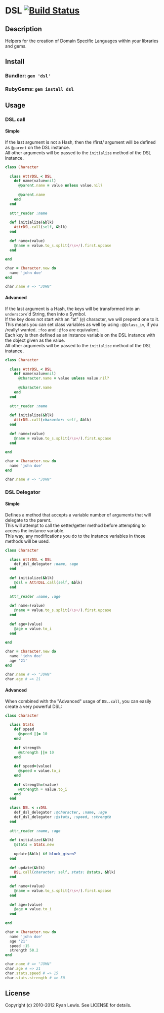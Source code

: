 # DSL [![Build Status](https://secure.travis-ci.org/c00lryguy/dsl.png)](http://travis-ci.org/c00lryguy/dsl)

## Description

Helpers for the creation of Domain Specific Languages within your libraries and gems.

## Install

### Bundler: `gem 'dsl'`

### RubyGems: `gem install dsl`

## Usage

### DSL.call

#### Simple

If the last argument is not a Hash, then the /first/ argument will be defined as `@parent` on the DSL instance.  
All other arguments will be passed to the `initialize` method of the DSL instance.

```ruby
class Character
  
  class AttrDSL < DSL
    def name(value=nil)
      @parent.name = value unless value.nil?
      
      @parent.name
    end
  end
  
  attr_reader :name
  
  def initialize(&blk)
    AttrDSL.call(self, &blk)
  end
  
  def name=(value)
    @name = value.to_s.split(/\s+/).first.upcase
  end
  
end

char = Character.new do
  name 'john doe'
end

char.name # => "JOHN"
```

#### Advanced

If the last argument is a Hash, the keys will be transformed into an `underscore`'d String, then into a Symbol.  
If the key does not start with an "at" (`@`) character, we will prepend one to it. This means you can set
class variables as well by using `:@@class_iv`, if you /really/ wanted. `:foo` and `:@foo` are equivalent.  
Each key is then defined as an instance variable on the DSL instance with the object given as the value.  
All other arguments will be passed to the `initialize` method of the DSL instance.

```ruby
class Character
  
  class AttrDSL < DSL
    def name(value=nil)
      @character.name = value unless value.nil?
      
      @character.name
    end
  end
  
  attr_reader :name
  
  def initialize(&blk)
    AttrDSL.call(character: self, &blk)
  end
  
  def name=(value)
    @name = value.to_s.split(/\s+/).first.upcase
  end
  
end

char = Character.new do
  name 'john doe'
end

char.name # => "JOHN"
```

### DSL Delegator

#### Simple

Defines a method that accepts a variable number of arguments that will delegate to the parent.  
This will attempt to call the setter/getter method before attempting to access the instance variable.  
This way, any modifications you do to the instance variables in those methods will be used.

```ruby
class Character
  
  class AttrDSL < DSL
    def_dsl_delegator :name, :age
  end
  
  def initialize(&blk)
    @dsl = AttrDSL.call(self, &blk)
  end
  
  attr_reader :name, :age
  
  def name=(value)
    @name = value.to_s.split(/\s+/).first.upcase
  end
  
  def age=(value)
    @age = value.to_i
  end
  
end

char = Character.new do
  name 'john doe'
  age '21'
end

char.name # => "JOHN"
char.age # => 21
```

#### Advanced

When combined with the "Advanced" usage of `DSL.call`, you can easily create a very powerful DSL:

```ruby
class Character
  
  class Stats
    def speed
      @speed ||= 10
    end
    
    def strength
      @strength ||= 10
    end
    
    def speed=(value)
      @speed = value.to_i
    end
    
    def strength=(value)
      @strength = value.to_i
    end
  end
  
  class DSL < ::DSL
    def_dsl_delegator :@character, :name, :age
    def_dsl_delegator :@stats, :speed, :strength
  end
  
  attr_reader :name, :age
  
  def initialize(&blk)
    @stats = Stats.new
    
    update(&blk) if block_given?
  end
  
  def update(&blk)
    DSL.call(character: self, stats: @stats, &blk)
  end
  
  def name=(value)
    @name = value.to_s.split(/\s+/).first.upcase
  end
  
  def age=(value)
    @age = value.to_i
  end
  
end

char = Character.new do
  name 'john doe'
  age '21'
  speed :15
  strength 50.2
end

char.name # => "JOHN"
char.age # => 21
char.stats.speed # => 15
char.stats.strength # => 50
```

## License

Copyright (c) 2010-2012 Ryan Lewis. See LICENSE for details.